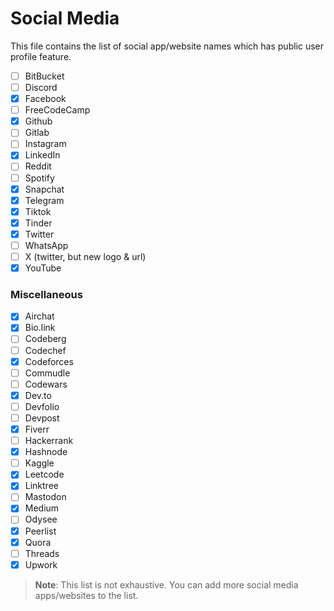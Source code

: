 # Social Media

This file contains the list of social app/website names which has public user profile feature.

-   [ ] BitBucket
-   [ ] Discord
-   [x] Facebook
-   [ ] FreeCodeCamp
-   [x] Github
-   [ ] Gitlab
-   [ ] Instagram
-   [x] LinkedIn
-   [ ] Reddit
-   [ ] Spotify
-   [x] Snapchat
-   [x] Telegram
-   [x] Tiktok
-   [x] Tinder
-   [x] Twitter
-   [ ] WhatsApp
-   [ ] X (twitter, but new logo & url)
-   [x] YouTube

### Miscellaneous

-   [x] Airchat
-   [x] Bio.link
-   [ ] Codeberg
-   [ ] Codechef
-   [x] Codeforces
-   [ ] Commudle
-   [ ] Codewars
-   [x] Dev.to
-   [ ] Devfolio
-   [ ] Devpost
-   [x] Fiverr
-   [ ] Hackerrank
-   [x] Hashnode
-   [ ] Kaggle
-   [x] Leetcode
-   [x] Linktree
-   [ ] Mastodon
-   [x] Medium
-   [ ] Odysee
-   [x] Peerlist
-   [x] Quora
-   [ ] Threads
-   [x] Upwork

> **Note**: This list is not exhaustive. You can add more social media apps/websites to the list.
